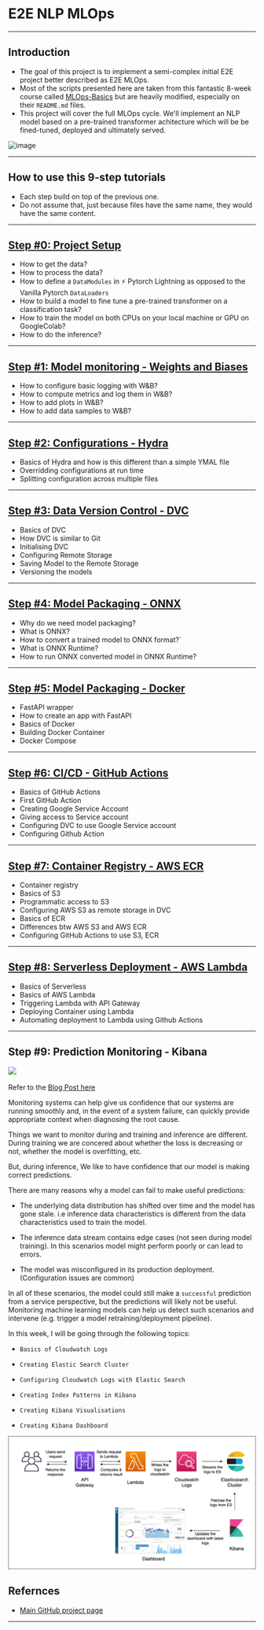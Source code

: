 # E2E NLP MLOps
***

## Introduction
- The goal of this project is to implement a semi-complex initial E2E project better described as E2E MLOps.
- Most of the scripts presented here are taken from this fantastic 8-week course called [MLOps-Basics](https://github.com/graviraja/MLOps-Basics) but are heavily modified, especially on their `README.md` files.
- This project will cover the full MLOps cycle. We'll implement an NLP model based on a pre-trained transformer achitecture which will be be fined-tuned, deployed and ultimately served.

<img width="512" alt="image" src="https://user-images.githubusercontent.com/89139139/220432027-bf2df07b-bee8-4263-aa12-81e7236e338e.png">

***

## How to use this 9-step tutorials
- Each step build on top of the previous one.
- Do not assume that, just because files have the same name, they would have the same content.
***

## [Step #0: Project Setup](https://github.com/kyaiooiayk/MLOPs-NLP-Project-Fine-Tuning-Transformer/tree/main/project/step_0_project_setup)
- How to get the data?
- How to process the data?
- How to define  a `DataModules` in ⚡ Pytorch Lightning as opposed to the Vanilla Pytorch `DataLoaders`
- How to build a model to fine tune a pre-trained transformer on a classification task?
- How to train the model on both CPUs on your local machine or GPU on GoogleColab?
- How to do the inference?
***

## [Step #1: Model monitoring - Weights and Biases](https://github.com/kyaiooiayk/MLOPs-NLP-Project-Fine-Tuning-Transformer/tree/main/project/step_1_wandb_logging)
- How to configure basic logging with W&B?
- How to compute metrics and log them in W&B?
- How to add plots in W&B?
- How to add data samples to W&B?
***

## [Step #2: Configurations - Hydra](https://github.com/kyaiooiayk/MLOPs-NLP-Project-Fine-Tuning-Transformer/tree/main/project/step_2_hydra_config)
- Basics of Hydra and how is this different than a simple YMAL file
- Overridding configurations at run time
- Splitting configuration across multiple files
***

## [Step #3: Data Version Control - DVC](https://github.com/kyaiooiayk/MLOPs-NLP-Project-Fine-Tuning-Transformer/tree/main/project/step_3_dvc)
- Basics of DVC
- How DVC is similar to Git
- Initialising DVC
- Configuring Remote Storage
- Saving Model to the Remote Storage
- Versioning the models
***

## [Step #4: Model Packaging - ONNX](https://github.com/kyaiooiayk/MLOPs-NLP-Project-Fine-Tuning-Transformer/tree/main/project/step_4_onnx)
- Why do we need model packaging?
- What is ONNX?
- How to convert a trained model to ONNX format?`
- What is ONNX Runtime?
- How to run ONNX converted model in ONNX Runtime?
***

## [Step #5: Model Packaging - Docker](https://github.com/kyaiooiayk/MLOPs-NLP-Project-Fine-Tuning-Transformer/tree/main/project/step_5_docker)
- FastAPI wrapper
- How to create an app with FastAPI
- Basics of Docker
- Building Docker Container
- Docker Compose
***

## [Step #6: CI/CD - GitHub Actions](https://github.com/kyaiooiayk/MLOPs-NLP-Project-Fine-Tuning-Transformer/blob/main/project/step_6_github_actions/README.md)
- Basics of GitHub Actions
- First GitHub Action
- Creating Google Service Account
- Giving access to Service account
- Configuring DVC to use Google Service account
- Configuring Github Action
***

## [Step #7: Container Registry - AWS ECR](https://github.com/kyaiooiayk/MLOPs-NLP-Project-Fine-Tuning-Transformer/tree/main/project/step_7_ecr)
- Container registry 
- Basics of S3
- Programmatic access to S3
- Configuring AWS S3 as remote storage in DVC
- Basics of ECR
- Differences btw AWS S3 and AWS ECR
- Configuring GitHub Actions to use S3, ECR
***

## [Step #8: Serverless Deployment - AWS Lambda]()
- Basics of Serverless
- Basics of AWS Lambda
- Triggering Lambda with API Gateway
- Deploying Container using Lambda
- Automating deployment to Lambda using Github Actions
***


## Step #9: Prediction Monitoring - Kibana

<img src="https://img.shields.io/static/v1.svg?style=for-the-badge&label=difficulty&message=medium&color=orange"/>

Refer to the [Blog Post here](https://www.ravirajag.dev/blog/mlops-monitoring)


Monitoring systems can help give us confidence that our systems are running smoothly and, in the event of a system failure, can quickly provide appropriate context when diagnosing the root cause.

Things we want to monitor during and training and inference are different. During training we are concered about whether the loss is decreasing or not, whether the model is overfitting, etc.

But, during inference, We like to have confidence that our model is making correct predictions.

There are many reasons why a model can fail to make useful predictions:

- The underlying data distribution has shifted over time and the model has gone stale. i.e inference data characteristics is different from the data characteristics used to train the model.

- The inference data stream contains edge cases (not seen during model training). In this scenarios model might perform poorly or can lead to errors.

- The model was misconfigured in its production deployment. (Configuration issues are common)

In all of these scenarios, the model could still make a `successful` prediction from a service perspective, but the predictions will likely not be useful. Monitoring machine learning models can help us detect such scenarios and intervene (e.g. trigger a model retraining/deployment pipeline).

In this week, I will be going through the following topics:

- `Basics of Cloudwatch Logs`

- `Creating Elastic Search Cluster`

- `Configuring Cloudwatch Logs with Elastic Search`

- `Creating Index Patterns in Kibana`

- `Creating Kibana Visualisations`

- `Creating Kibana Dashboard`

![Docker](images/kibana_flow.png)

## Refernces
- [Main GitHub project page](https://github.com/graviraja/MLOps-Basics)
***
